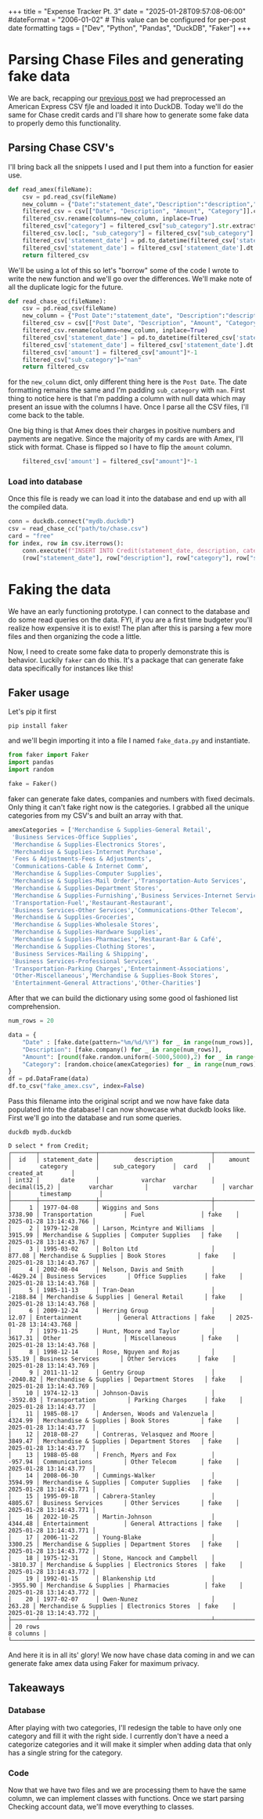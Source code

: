 +++
title = "Expense Tracker Pt. 3"
date = "2025-01-28T09:57:08-06:00"
#dateFormat = "2006-01-02" # This value can be configured for per-post date formatting
tags = ["Dev", "Python", "Pandas", "DuckDB", "Faker"]
+++

# Parsing Chase Files and generating fake data

We are back, recapping our [previous post](./expense-tracker-pt2.md) we had preprocessed an American Express CSV fjle and loaded it into DuckDB. Today we'll do the same for Chase credit cards and I'll share how to generate some fake data to properly demo this functionality. 

## Parsing Chase CSV's

I'll bring back all the snippets I used and I put them into a function for easier use.

```python
def read_amex(fileName):
    csv = pd.read_csv(fileName)
    new_column = {"Date":"statement_date","Description":"description","Category":"sub_category","Amount":"amount"}
    filtered_csv = csv[["Date", "Description", "Amount", "Category"]].copy()
    filtered_csv.rename(columns=new_column, inplace=True)
    filtered_csv["category"] = filtered_csv["sub_category"].str.extract(r"(.+)-")
    filtered_csv.loc[:, "sub_category"] = filtered_csv["sub_category"].str.replace(".+-","", regex=True)
    filtered_csv['statement_date'] = pd.to_datetime(filtered_csv['statement_date'],format="%m/%d/%Y")
    filtered_csv['statement_date'] = filtered_csv['statement_date'].dt.strftime('%Y-%m-%d')
    return filtered_csv
```

We'll be using a lot of this so let's "borrow" some of the code I wrote to write the new function and we'll go over the differences. We'll make note of all the duplicate logic for the future. 

```python
def read_chase_cc(fileName):
    csv = pd.read_csv(fileName)
    new_column = {"Post Date":"statement_date", "Description":"description", "Category":"category", "Amount":"amount"}
    filtered_csv = csv[["Post Date", "Description", "Amount", "Category"]].copy()
    filtered_csv.rename(columns=new_column, inplace=True)
    filtered_csv['statement_date'] = pd.to_datetime(filtered_csv['statement_date'],format="%m/%d/%Y")
    filtered_csv['statement_date'] = filtered_csv['statement_date'].dt.strftime('%Y-%m-%d')
    filtered_csv['amount'] = filtered_csv["amount"]*-1
    filtered_csv["sub_category"]="nan"
    return filtered_csv
```

for the `new_column` dict, only different thing here is the `Post Date`. The date formatting remains the same and I'm padding `sub_category` with `nan`. First thing to notice here is that I'm padding a column with null data which may present an issue with the columns I have. Once I parse all the CSV files, I'll come back to the table. 

One big thing is that Amex does their charges in positive numbers and payments are negative. Since the majority of my cards are with Amex, I'll stick with format. Chase is flipped so I have to flip the `amount` column. 

```python
    filtered_csv['amount'] = filtered_csv["amount"]*-1
```

### Load into database

Once this file is ready we can load it into the database and end up with all the compiled data.

```python
conn = duckdb.connect("mydb.duckdb")
csv = read_chase_cc("path/to/chase.csv")
card = "free"
for index, row in csv.iterrows():
    conn.execute(f"INSERT INTO Credit(statement_date, description, category, sub_category, amount, card) VALUES (?,?,?,?,?,?)", 
    (row["statement_date"], row["description"], row["category"], row["sub_category"], row["amount"],card))
```

# Faking the data

We have an early functioning prototype. I can connect to the database and do some read queries on the data. FYI, if you are a first time budgeter you'll realize how expensive it is to exist! The plan after this is parsing a few more files and then organizing the code a little. 

Now, I need to create some fake data to properly demonstrate this is behavior. Luckily `faker` can do this. It's a package that can generate fake data specifically for instances like this!

## Faker usage

Let's pip it first

`pip install faker`

and we'll begin importing it into a file I named `fake_data.py` and instantiate.

```python
from faker import Faker
import pandas
import random

fake = Faker()
```

faker can generate fake dates, companies and numbers with fixed decimals. Only thing it can't fake right now is the categories. I grabbed all the unique categories from my CSV's and built an array with that. 

```python
amexCategories = ['Merchandise & Supplies-General Retail',
 'Business Services-Office Supplies',
 'Merchandise & Supplies-Electronics Stores',
 'Merchandise & Supplies-Internet Purchase',
 'Fees & Adjustments-Fees & Adjustments',
 'Communications-Cable & Internet Comm',
 'Merchandise & Supplies-Computer Supplies',
 'Merchandise & Supplies-Mail Order','Transportation-Auto Services',
 'Merchandise & Supplies-Department Stores',
 'Merchandise & Supplies-Furnishing','Business Services-Internet Services',
 'Transportation-Fuel','Restaurant-Restaurant',
 'Business Services-Other Services','Communications-Other Telecom',
 'Merchandise & Supplies-Groceries',
 'Merchandise & Supplies-Wholesale Stores',
 'Merchandise & Supplies-Hardware Supplies',
 'Merchandise & Supplies-Pharmacies','Restaurant-Bar & Café',
 'Merchandise & Supplies-Clothing Stores',
 'Business Services-Mailing & Shipping',
 'Business Services-Professional Services',
 'Transportation-Parking Charges','Entertainment-Associations',
 'Other-Miscellaneous','Merchandise & Supplies-Book Stores',
 'Entertainment-General Attractions','Other-Charities']
```

After that we can build the dictionary using some good ol fashioned list comprehension. 

```python
num_rows = 20

data = {
    "Date" : [fake.date(pattern="%m/%d/%Y") for _ in range(num_rows)],
    "Description": [fake.company() for _ in range(num_rows)],
    "Amount": [round(fake.random.uniform(-5000,5000),2) for _ in range(num_rows)],
    "Category": [random.choice(amexCategories) for _ in range(num_rows)]
}
df = pd.DataFrame(data)
df.to_csv("fake_amex.csv", index=False)
```

Pass this filename into the original script and we now have fake data populated into the database! I can now showcase what duckdb looks like. First we'll go into the database and run some queries. 

`duckdb mydb.duckdb`

```
D select * from Credit;
┌───────┬────────────────┬────────────────────────────────┬───────────────┬────────────────────────┬─────────────────────┬─────────┬─────────────────────────┐
│  id   │ statement_date │          description           │    amount     │        category        │    sub_category     │  card   │       created_at        │
│ int32 │      date      │            varchar             │ decimal(15,2) │        varchar         │       varchar       │ varchar │        timestamp        │
├───────┼────────────────┼────────────────────────────────┼───────────────┼────────────────────────┼─────────────────────┼─────────┼─────────────────────────┤
│     1 │ 1977-04-08     │ Wiggins and Sons               │       3738.90 │ Transportation         │ Fuel                │ fake    │ 2025-01-28 13:14:43.766 │
│     2 │ 1979-12-28     │ Larson, Mcintyre and Williams  │       3915.99 │ Merchandise & Supplies │ Computer Supplies   │ fake    │ 2025-01-28 13:14:43.767 │
│     3 │ 1995-03-02     │ Bolton Ltd                     │        877.08 │ Merchandise & Supplies │ Book Stores         │ fake    │ 2025-01-28 13:14:43.767 │
│     4 │ 2002-08-04     │ Nelson, Davis and Smith        │      -4629.24 │ Business Services      │ Office Supplies     │ fake    │ 2025-01-28 13:14:43.768 │
│     5 │ 1985-11-13     │ Tran-Dean                      │      -2188.84 │ Merchandise & Supplies │ General Retail      │ fake    │ 2025-01-28 13:14:43.768 │
│     6 │ 2009-12-24     │ Herring Group                  │         12.07 │ Entertainment          │ General Attractions │ fake    │ 2025-01-28 13:14:43.768 │
│     7 │ 1979-11-25     │ Hunt, Moore and Taylor         │       3617.31 │ Other                  │ Miscellaneous       │ fake    │ 2025-01-28 13:14:43.768 │
│     8 │ 1998-12-14     │ Rose, Nguyen and Rojas         │        535.19 │ Business Services      │ Other Services      │ fake    │ 2025-01-28 13:14:43.769 │
│     9 │ 2011-11-12     │ Gentry Group                   │      -2040.82 │ Merchandise & Supplies │ Department Stores   │ fake    │ 2025-01-28 13:14:43.769 │
│    10 │ 1974-12-13     │ Johnson-Davis                  │      -3592.03 │ Transportation         │ Parking Charges     │ fake    │ 2025-01-28 13:14:43.77  │
│    11 │ 1985-08-17     │ Andersen, Woods and Valenzuela │       4324.99 │ Merchandise & Supplies │ Book Stores         │ fake    │ 2025-01-28 13:14:43.77  │
│    12 │ 2018-08-27     │ Contreras, Velasquez and Moore │       3849.47 │ Merchandise & Supplies │ Department Stores   │ fake    │ 2025-01-28 13:14:43.77  │
│    13 │ 1988-05-08     │ French, Myers and Fox          │       -957.94 │ Communications         │ Other Telecom       │ fake    │ 2025-01-28 13:14:43.77  │
│    14 │ 2008-06-30     │ Cummings-Walker                │       3594.99 │ Merchandise & Supplies │ Computer Supplies   │ fake    │ 2025-01-28 13:14:43.771 │
│    15 │ 1995-09-18     │ Cabrera-Stanley                │       4805.67 │ Business Services      │ Other Services      │ fake    │ 2025-01-28 13:14:43.771 │
│    16 │ 2022-10-25     │ Martin-Johnson                 │       4344.48 │ Entertainment          │ General Attractions │ fake    │ 2025-01-28 13:14:43.771 │
│    17 │ 2006-11-22     │ Young-Blake                    │       3300.25 │ Merchandise & Supplies │ Department Stores   │ fake    │ 2025-01-28 13:14:43.772 │
│    18 │ 1975-12-31     │ Stone, Hancock and Campbell    │      -3810.37 │ Merchandise & Supplies │ Electronics Stores  │ fake    │ 2025-01-28 13:14:43.772 │
│    19 │ 1992-01-15     │ Blankenship Ltd                │      -3955.90 │ Merchandise & Supplies │ Pharmacies          │ fake    │ 2025-01-28 13:14:43.772 │
│    20 │ 1977-02-07     │ Owen-Nunez                     │        263.28 │ Merchandise & Supplies │ Electronics Stores  │ fake    │ 2025-01-28 13:14:43.772 │
├───────┴────────────────┴────────────────────────────────┴───────────────┴────────────────────────┴─────────────────────┴─────────┴─────────────────────────┤
│ 20 rows                                                                                                                                          8 columns │
└────────────────────────────────────────────────────────────────────────────────────────────────────────────────────────────────────────────────────────────┘
```

And here it is in all its' glory! We now have chase data coming in and we can generate fake amex data using Faker for maximum privacy. 

## Takeaways 

### Database 

After playing with two categories, I'll redesign the table to have only one category and fill it with the right side. I currently don't have a need a categorize categories and it will make it simpler when adding data that only has a single string for the category. 

### Code

Now that we have two files and we are processing them to have the same column, we can implement classes with functions. Once we start parsing Checking account data, we'll move everything to classes. 


